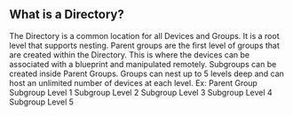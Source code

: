 ## What is a Directory?

The Directory is a common location for all Devices and Groups. It is a root level that supports nesting. Parent groups are the first level of groups that are created within the Directory. This is where the devices can be associated with a blueprint and manipulated remotely. Subgroups can be created inside Parent Groups.
 Groups can nest up to 5 levels deep and can host an unlimited number of devices at each level.
Ex:
Parent Group
 Subgroup Level 1
   Subgroup Level 2
       Subgroup Level 3
            Subgroup Level 4
                Subgroup Level 5